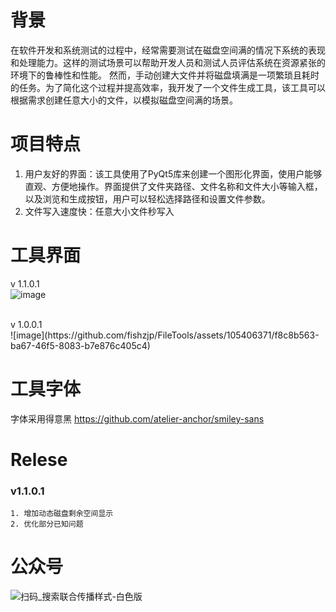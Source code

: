 # 背景

在软件开发和系统测试的过程中，经常需要测试在磁盘空间满的情况下系统的表现和处理能力。这样的测试场景可以帮助开发人员和测试人员评估系统在资源紧张的环境下的鲁棒性和性能。
然而，手动创建大文件并将磁盘填满是一项繁琐且耗时的任务。为了简化这个过程并提高效率，我开发了一个文件生成工具，该工具可以根据需求创建任意大小的文件，以模拟磁盘空间满的场景。

# 项目特点

1. 用户友好的界面：该工具使用了PyQt5库来创建一个图形化界面，使用户能够直观、方便地操作。界面提供了文件夹路径、文件名称和文件大小等输入框，以及浏览和生成按钮，用户可以轻松选择路径和设置文件参数。
2. 文件写入速度快：任意大小文件秒写入

# 工具界面

v 1.1.0.1<br>
![image](https://github.com/fishzjp/FileTools/assets/105406371/6c740942-dbde-4d2f-ac06-39b527de94d4)

<br>
v 1.0.0.1<br>
![image](https://github.com/fishzjp/FileTools/assets/105406371/f8c8b563-ba67-46f5-8083-b7e876c405c4)


# 工具字体
字体采用得意黑 https://github.com/atelier-anchor/smiley-sans

# Relese
  ### v1.1.0.1 
    1. 增加动态磁盘剩余空间显示
    2. 优化部分已知问题


# 公众号
![扫码_搜索联合传播样式-白色版](https://github.com/fishzjp/FileTools/assets/105406371/49abfbc1-d46e-410c-98f1-959f2dbfe87a)
